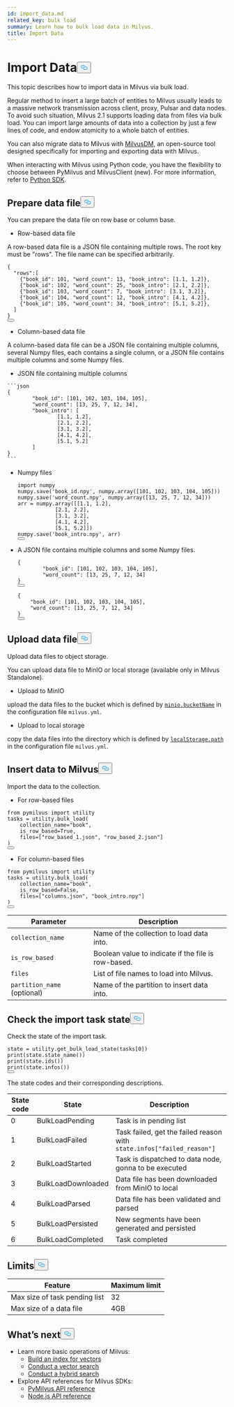```yaml
---
id: import_data.md
related_key: bulk load
summary: Learn how to bulk load data in Milvus.
title: Import Data
---
```

<h1 id="Import-Data" class="common-anchor-header">Import Data<button data-href="#Import-Data" class="anchor-icon" translate="no">
      <svg translate="no"
        aria-hidden="true"
        focusable="false"
        height="20"
        version="1.1"
        viewBox="0 0 16 16"
        width="16"
      >
        <path
          fill="#0092E4"
          fill-rule="evenodd"
          d="M4 9h1v1H4c-1.5 0-3-1.69-3-3.5S2.55 3 4 3h4c1.45 0 3 1.69 3 3.5 0 1.41-.91 2.72-2 3.25V8.59c.58-.45 1-1.27 1-2.09C10 5.22 8.98 4 8 4H4c-.98 0-2 1.22-2 2.5S3 9 4 9zm9-3h-1v1h1c1 0 2 1.22 2 2.5S13.98 12 13 12H9c-.98 0-2-1.22-2-2.5 0-.83.42-1.64 1-2.09V6.25c-1.09.53-2 1.84-2 3.25C6 11.31 7.55 13 9 13h4c1.45 0 3-1.69 3-3.5S14.5 6 13 6z"
        ></path>
      </svg>
    </button></h1><p>This topic describes how to import data in Milvus via bulk load.</p>
<p>Regular method to insert a large batch of entities to Milvus usually leads to a massive network transmission across client, proxy, Pulsar and data nodes. To avoid such situation, Milvus 2.1 supports loading data from files via bulk load. You can import large amounts of data into a collection by just a few lines of code, and endow atomicity to a whole batch of entities.</p>
<p>You can also migrate data to Milvus with <a href="/docs/ja/migrate_overview.md">MilvusDM</a>, an open-source tool designed specifically for importing and exporting data with Milvus.</p>
<div class="alert note">
<p>When interacting with Milvus using Python code, you have the flexibility to choose between PyMilvus and MilvusClient (new). For more information, refer to <a href="https://milvus.io/api-reference/pymilvus/v2.3.x/About.md">Python SDK</a>.</p>
</div>
<h2 id="Prepare-data-file" class="common-anchor-header">Prepare data file<button data-href="#Prepare-data-file" class="anchor-icon" translate="no">
      <svg translate="no"
        aria-hidden="true"
        focusable="false"
        height="20"
        version="1.1"
        viewBox="0 0 16 16"
        width="16"
      >
        <path
          fill="#0092E4"
          fill-rule="evenodd"
          d="M4 9h1v1H4c-1.5 0-3-1.69-3-3.5S2.55 3 4 3h4c1.45 0 3 1.69 3 3.5 0 1.41-.91 2.72-2 3.25V8.59c.58-.45 1-1.27 1-2.09C10 5.22 8.98 4 8 4H4c-.98 0-2 1.22-2 2.5S3 9 4 9zm9-3h-1v1h1c1 0 2 1.22 2 2.5S13.98 12 13 12H9c-.98 0-2-1.22-2-2.5 0-.83.42-1.64 1-2.09V6.25c-1.09.53-2 1.84-2 3.25C6 11.31 7.55 13 9 13h4c1.45 0 3-1.69 3-3.5S14.5 6 13 6z"
        ></path>
      </svg>
    </button></h2><p>You can prepare the data file on row base or column base.</p>
<ul>
<li>Row-based data file</li>
</ul>
<p>A row-based data file is a JSON file containing multiple rows. The root key must be &quot;rows&quot;. The file name can be specified arbitrarily.</p>
<pre><code translate="no" class="language-json">{
  <span class="hljs-string">&quot;rows&quot;</span>:[
    {<span class="hljs-string">&quot;book_id&quot;</span>: <span class="hljs-number">101</span>, <span class="hljs-string">&quot;word_count&quot;</span>: <span class="hljs-number">13</span>, <span class="hljs-string">&quot;book_intro&quot;</span>: [<span class="hljs-number">1.1</span>, <span class="hljs-number">1.2</span>]},
    {<span class="hljs-string">&quot;book_id&quot;</span>: <span class="hljs-number">102</span>, <span class="hljs-string">&quot;word_count&quot;</span>: <span class="hljs-number">25</span>, <span class="hljs-string">&quot;book_intro&quot;</span>: [<span class="hljs-number">2.1</span>, <span class="hljs-number">2.2</span>]},
    {<span class="hljs-string">&quot;book_id&quot;</span>: <span class="hljs-number">103</span>, <span class="hljs-string">&quot;word_count&quot;</span>: <span class="hljs-number">7</span>, <span class="hljs-string">&quot;book_intro&quot;</span>: [<span class="hljs-number">3.1</span>, <span class="hljs-number">3.2</span>]},
    {<span class="hljs-string">&quot;book_id&quot;</span>: <span class="hljs-number">104</span>, <span class="hljs-string">&quot;word_count&quot;</span>: <span class="hljs-number">12</span>, <span class="hljs-string">&quot;book_intro&quot;</span>: [<span class="hljs-number">4.1</span>, <span class="hljs-number">4.2</span>]},
    {<span class="hljs-string">&quot;book_id&quot;</span>: <span class="hljs-number">105</span>, <span class="hljs-string">&quot;word_count&quot;</span>: <span class="hljs-number">34</span>, <span class="hljs-string">&quot;book_intro&quot;</span>: [<span class="hljs-number">5.1</span>, <span class="hljs-number">5.2</span>]},
  ]
}
<button class="copy-code-btn"></button></code></pre>
<ul>
<li>Column-based data file</li>
</ul>
<p>A column-based data file can be a JSON file containing multiple columns, several Numpy files, each contains a single column, or a JSON file contains multiple columns and some Numpy files.</p>
<ul>
<li>JSON file containing multiple columns</li>
</ul>
<pre><code translate="no">```json
{
        &quot;book_id&quot;: [101, 102, 103, 104, 105],
        &quot;word_count&quot;: [13, 25, 7, 12, 34],
        &quot;book_intro&quot;: [
                [1.1, 1.2],
                [2.1, 2.2],
                [3.1, 3.2],
                [4.1, 4.2],
                [5.1, 5.2]
        ]
}
```
</code></pre>
<ul>
<li><p>Numpy files</p>
<pre><code translate="no" class="language-python">import numpy
numpy.save(<span class="hljs-string">&#x27;book_id.npy&#x27;</span>, numpy.array([<span class="hljs-number">101</span>, <span class="hljs-number">102</span>, <span class="hljs-number">103</span>, <span class="hljs-number">104</span>, <span class="hljs-number">105</span>]))
numpy.save(<span class="hljs-string">&#x27;word_count.npy&#x27;</span>, numpy.array([<span class="hljs-number">13</span>, <span class="hljs-number">25</span>, <span class="hljs-number">7</span>, <span class="hljs-number">12</span>, <span class="hljs-number">34</span>]))
arr = numpy.array([[<span class="hljs-number">1.1</span>, <span class="hljs-number">1.2</span>],
            [<span class="hljs-meta">2.1, 2.2</span>],
            [<span class="hljs-meta">3.1, 3.2</span>],
            [<span class="hljs-meta">4.1, 4.2</span>],
            [<span class="hljs-meta">5.1, 5.2</span>]])
numpy.save(<span class="hljs-string">&#x27;book_intro.npy&#x27;</span>, arr)
<button class="copy-code-btn"></button></code></pre></li>
<li><p>A JSON file contains multiple columns and some Numpy files.</p>
<pre><code translate="no" class="language-json">{
        <span class="hljs-string">&quot;book_id&quot;</span>: [<span class="hljs-number">101</span>, <span class="hljs-number">102</span>, <span class="hljs-number">103</span>, <span class="hljs-number">104</span>, <span class="hljs-number">105</span>],
        <span class="hljs-string">&quot;word_count&quot;</span>: [<span class="hljs-number">13</span>, <span class="hljs-number">25</span>, <span class="hljs-number">7</span>, <span class="hljs-number">12</span>, <span class="hljs-number">34</span>]
}
<button class="copy-code-btn"></button></code></pre>
<pre><code translate="no" class="language-python">{
    <span class="hljs-string">&quot;book_id&quot;</span>: [<span class="hljs-number">101</span>, <span class="hljs-number">102</span>, <span class="hljs-number">103</span>, <span class="hljs-number">104</span>, <span class="hljs-number">105</span>],
    <span class="hljs-string">&quot;word_count&quot;</span>: [<span class="hljs-number">13</span>, <span class="hljs-number">25</span>, <span class="hljs-number">7</span>, <span class="hljs-number">12</span>, <span class="hljs-number">34</span>]
}
<button class="copy-code-btn"></button></code></pre></li>
</ul>
<h2 id="Upload-data-file" class="common-anchor-header">Upload data file<button data-href="#Upload-data-file" class="anchor-icon" translate="no">
      <svg translate="no"
        aria-hidden="true"
        focusable="false"
        height="20"
        version="1.1"
        viewBox="0 0 16 16"
        width="16"
      >
        <path
          fill="#0092E4"
          fill-rule="evenodd"
          d="M4 9h1v1H4c-1.5 0-3-1.69-3-3.5S2.55 3 4 3h4c1.45 0 3 1.69 3 3.5 0 1.41-.91 2.72-2 3.25V8.59c.58-.45 1-1.27 1-2.09C10 5.22 8.98 4 8 4H4c-.98 0-2 1.22-2 2.5S3 9 4 9zm9-3h-1v1h1c1 0 2 1.22 2 2.5S13.98 12 13 12H9c-.98 0-2-1.22-2-2.5 0-.83.42-1.64 1-2.09V6.25c-1.09.53-2 1.84-2 3.25C6 11.31 7.55 13 9 13h4c1.45 0 3-1.69 3-3.5S14.5 6 13 6z"
        ></path>
      </svg>
    </button></h2><p>Upload data files to object storage.</p>
<p>You can upload data file to MinIO or local storage (available only in Milvus Standalone).</p>
<ul>
<li>Upload to MinIO</li>
</ul>
<p>upload the data files to the bucket which is defined by <a href="/docs/ja/configure_minio.md#miniobucketName"><code translate="no">minio.bucketName</code></a> in the configuration file <code translate="no">milvus.yml</code>.</p>
<ul>
<li>Upload to local storage</li>
</ul>
<p>copy the data files into the directory which is defined by <a href="/docs/ja/configure_localstorage.md#localStoragepath"><code translate="no">localStorage.path</code></a> in the configuration file <code translate="no">milvus.yml</code>.</p>
<h2 id="Insert-data-to-Milvus" class="common-anchor-header">Insert data to Milvus<button data-href="#Insert-data-to-Milvus" class="anchor-icon" translate="no">
      <svg translate="no"
        aria-hidden="true"
        focusable="false"
        height="20"
        version="1.1"
        viewBox="0 0 16 16"
        width="16"
      >
        <path
          fill="#0092E4"
          fill-rule="evenodd"
          d="M4 9h1v1H4c-1.5 0-3-1.69-3-3.5S2.55 3 4 3h4c1.45 0 3 1.69 3 3.5 0 1.41-.91 2.72-2 3.25V8.59c.58-.45 1-1.27 1-2.09C10 5.22 8.98 4 8 4H4c-.98 0-2 1.22-2 2.5S3 9 4 9zm9-3h-1v1h1c1 0 2 1.22 2 2.5S13.98 12 13 12H9c-.98 0-2-1.22-2-2.5 0-.83.42-1.64 1-2.09V6.25c-1.09.53-2 1.84-2 3.25C6 11.31 7.55 13 9 13h4c1.45 0 3-1.69 3-3.5S14.5 6 13 6z"
        ></path>
      </svg>
    </button></h2><p>Import the data to the collection.</p>
<ul>
<li>For row-based files</li>
</ul>
<pre><code translate="no" class="language-python"><span class="hljs-keyword">from</span> pymilvus <span class="hljs-keyword">import</span> utility
tasks = utility.bulk_load(
    collection_name=<span class="hljs-string">&quot;book&quot;</span>,
    is_row_based=<span class="hljs-literal">True</span>,
    files=[<span class="hljs-string">&quot;row_based_1.json&quot;</span>, <span class="hljs-string">&quot;row_based_2.json&quot;</span>]
)
<button class="copy-code-btn"></button></code></pre>
<ul>
<li>For column-based files</li>
</ul>
<pre><code translate="no" class="language-python"><span class="hljs-keyword">from</span> pymilvus <span class="hljs-keyword">import</span> utility
tasks = utility.bulk_load(
    collection_name=<span class="hljs-string">&quot;book&quot;</span>,
    is_row_based=<span class="hljs-literal">False</span>,
    files=[<span class="hljs-string">&quot;columns.json&quot;</span>, <span class="hljs-string">&quot;book_intro.npy&quot;</span>]
)
<button class="copy-code-btn"></button></code></pre>
<table class="language-python">
    <thead>
    <tr>
        <th>Parameter</th>
        <th>Description</th>
    </tr>
    </thead>
    <tbody>
    <tr>
        <td><code translate="no">collection_name</code></td>
        <td>Name of the collection to load data into.</td>
    </tr>
    <tr>
        <td><code translate="no">is_row_based</code></td>
        <td>Boolean value to indicate if the file is row-based.</td>
    </tr>
    <tr>
        <td><code translate="no">files</code></td>
        <td>List of file names to load into Milvus.</td>
    </tr>
    <tr>
        <td><code translate="no">partition_name</code> (optional)</td>
        <td>Name of the partition to insert data into.</td>
    </tr>
    </tbody>
</table>
<h2 id="Check-the-import-task-state" class="common-anchor-header">Check the import task state<button data-href="#Check-the-import-task-state" class="anchor-icon" translate="no">
      <svg translate="no"
        aria-hidden="true"
        focusable="false"
        height="20"
        version="1.1"
        viewBox="0 0 16 16"
        width="16"
      >
        <path
          fill="#0092E4"
          fill-rule="evenodd"
          d="M4 9h1v1H4c-1.5 0-3-1.69-3-3.5S2.55 3 4 3h4c1.45 0 3 1.69 3 3.5 0 1.41-.91 2.72-2 3.25V8.59c.58-.45 1-1.27 1-2.09C10 5.22 8.98 4 8 4H4c-.98 0-2 1.22-2 2.5S3 9 4 9zm9-3h-1v1h1c1 0 2 1.22 2 2.5S13.98 12 13 12H9c-.98 0-2-1.22-2-2.5 0-.83.42-1.64 1-2.09V6.25c-1.09.53-2 1.84-2 3.25C6 11.31 7.55 13 9 13h4c1.45 0 3-1.69 3-3.5S14.5 6 13 6z"
        ></path>
      </svg>
    </button></h2><p>Check the state of the import task.</p>
<pre><code translate="no" class="language-python">state = utility.get_bulk_load_state(tasks[<span class="hljs-number">0</span>])
<span class="hljs-built_in">print</span>(state.state_name())
<span class="hljs-built_in">print</span>(state.ids())
<span class="hljs-built_in">print</span>(state.infos())
<button class="copy-code-btn"></button></code></pre>
<p>The state codes and their corresponding descriptions.</p>
<table>
<thead>
<tr><th>State code</th><th>State</th><th>Description</th></tr>
</thead>
<tbody>
<tr><td>0</td><td>BulkLoadPending</td><td>Task is in pending list</td></tr>
<tr><td>1</td><td>BulkLoadFailed</td><td>Task failed, get the failed reason with <code translate="no">state.infos[&quot;failed_reason&quot;]</code></td></tr>
<tr><td>2</td><td>BulkLoadStarted</td><td>Task is dispatched to data node, gonna to be executed</td></tr>
<tr><td>3</td><td>BulkLoadDownloaded</td><td>Data file has been downloaded from MinIO to local</td></tr>
<tr><td>4</td><td>BulkLoadParsed</td><td>Data file has been validated  and parsed</td></tr>
<tr><td>5</td><td>BulkLoadPersisted</td><td>New segments have been generated and persisted</td></tr>
<tr><td>6</td><td>BulkLoadCompleted</td><td>Task completed</td></tr>
</tbody>
</table>
<h2 id="Limits" class="common-anchor-header">Limits<button data-href="#Limits" class="anchor-icon" translate="no">
      <svg translate="no"
        aria-hidden="true"
        focusable="false"
        height="20"
        version="1.1"
        viewBox="0 0 16 16"
        width="16"
      >
        <path
          fill="#0092E4"
          fill-rule="evenodd"
          d="M4 9h1v1H4c-1.5 0-3-1.69-3-3.5S2.55 3 4 3h4c1.45 0 3 1.69 3 3.5 0 1.41-.91 2.72-2 3.25V8.59c.58-.45 1-1.27 1-2.09C10 5.22 8.98 4 8 4H4c-.98 0-2 1.22-2 2.5S3 9 4 9zm9-3h-1v1h1c1 0 2 1.22 2 2.5S13.98 12 13 12H9c-.98 0-2-1.22-2-2.5 0-.83.42-1.64 1-2.09V6.25c-1.09.53-2 1.84-2 3.25C6 11.31 7.55 13 9 13h4c1.45 0 3-1.69 3-3.5S14.5 6 13 6z"
        ></path>
      </svg>
    </button></h2><table>
<thead>
<tr><th>Feature</th><th>Maximum limit</th></tr>
</thead>
<tbody>
<tr><td>Max size of task pending list</td><td>32</td></tr>
<tr><td>Max size of a data file</td><td>4GB</td></tr>
</tbody>
</table>
<h2 id="Whats-next" class="common-anchor-header">What’s next<button data-href="#Whats-next" class="anchor-icon" translate="no">
      <svg translate="no"
        aria-hidden="true"
        focusable="false"
        height="20"
        version="1.1"
        viewBox="0 0 16 16"
        width="16"
      >
        <path
          fill="#0092E4"
          fill-rule="evenodd"
          d="M4 9h1v1H4c-1.5 0-3-1.69-3-3.5S2.55 3 4 3h4c1.45 0 3 1.69 3 3.5 0 1.41-.91 2.72-2 3.25V8.59c.58-.45 1-1.27 1-2.09C10 5.22 8.98 4 8 4H4c-.98 0-2 1.22-2 2.5S3 9 4 9zm9-3h-1v1h1c1 0 2 1.22 2 2.5S13.98 12 13 12H9c-.98 0-2-1.22-2-2.5 0-.83.42-1.64 1-2.09V6.25c-1.09.53-2 1.84-2 3.25C6 11.31 7.55 13 9 13h4c1.45 0 3-1.69 3-3.5S14.5 6 13 6z"
        ></path>
      </svg>
    </button></h2><ul>
<li>Learn more basic operations of Milvus:
<ul>
<li><a href="/docs/ja/build_index.md">Build an index for vectors</a></li>
<li><a href="/docs/ja/search.md">Conduct a vector search</a></li>
<li><a href="/docs/ja/hybridsearch.md">Conduct a hybrid search</a></li>
</ul></li>
<li>Explore API references for Milvus SDKs:
<ul>
<li><a href="/api-reference/pymilvus/v2.3.x/tutorial.html">PyMilvus API reference</a></li>
<li><a href="/api-reference/node/v2.3.x/tutorial.html">Node.js API reference</a></li>
</ul></li>
</ul>
